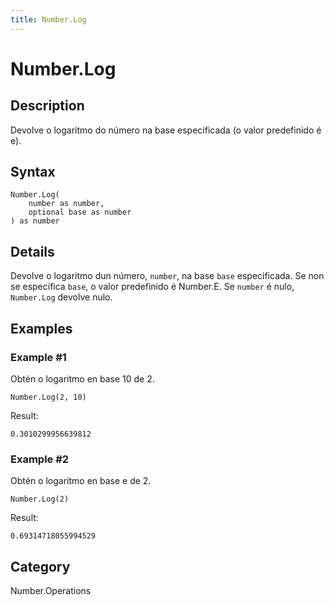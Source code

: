 ```yaml
---
title: Number.Log
---
```


# Number.Log


## Description

Devolve o logaritmo do número na base especificada (o valor predefinido é e).


## Syntax

```powerquery
Number.Log(
    number as number,
    optional base as number
) as number
```


## Details

Devolve o logaritmo dun número, <code>number</code>, na base <code>base</code> especificada. Se non se especifica <code>base</code>, o valor predefinido é Number.E.    Se <code>number</code> é nulo, <code>Number.Log</code> devolve nulo.


## Examples

### Example #1 
Obtén o logaritmo en base 10 de 2.
```powerquery
Number.Log(2, 10)
```

Result: 
```powerquery
0.3010299956639812
```


### Example #2 
Obtén o logaritmo en base e de 2.
```powerquery
Number.Log(2)
```

Result: 
```powerquery
0.69314718055994529
```




## Category
Number.Operations
